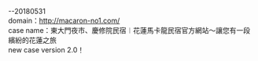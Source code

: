 --20180531<br>
domain：http://macaron-no1.com/<br>
case name：東大門夜市、慶修院民宿︱花蓮馬卡龍民宿官方網站～讓您有一段繽紛的花蓮之旅<br>
new case version 2.0！<br>
